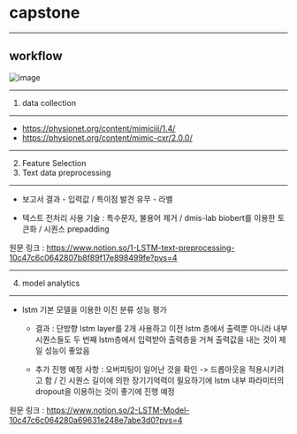 # capstone
---
workflow
---
![image](https://github.com/user-attachments/assets/5085c16e-eec7-4b9b-bbe0-5bb6cde6fa95)


---
1. data collection
---
- https://physionet.org/content/mimiciii/1.4/
- https://physionet.org/content/mimic-cxr/2.0.0/
---
2. Feature Selection
3. Text data preprocessing
---

- 보고서 결과 - 입력값 / 특이점 발견 유무 - 라벨

- 텍스트 전처리 사용 기술 : 특수문자, 불용어 제거 / dmis-lab biobert를 이용한 토큰화 / 시퀀스 prepadding

원문 링크 : https://www.notion.so/1-LSTM-text-preprocessing-10c47c6c0642807b8f89f17e898499fe?pvs=4

---

4. model analytics
---

- lstm 기본 모델을 이용한 이진 분류 성능 평가

  - 결과 : 단방향 lstm layer를 2개 사용하고 이전 lstm 층에서 출력뿐 아니라 내부 시퀀스들도 두 번째 lstm층에서 입력받아 출력층을 거쳐 출력값을 내는 것이 제일 성능이 좋았음

  - 추가 진행 예정 사항 : 오버피팅이 일어난 것을 확인 -> 드롭아웃을 적용시키려고 함 / 긴 시퀀스 길이에 의한 장기기억력이 필요하기에 lstm 내부 파라미터의 dropout을 이용하는 것이 좋기에 진행 예정

원문 링크 : https://www.notion.so/2-LSTM-Model-10c47c6c064280a69631e248e7abe3d0?pvs=4
